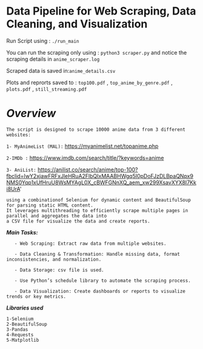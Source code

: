 # Data Pipeline for Web Scraping, Data Cleaning, and Visualization



Run Script using : ```./run_main```

You can run the scraping only using : ```python3 scraper.py``` and notice the scraping details in ```anime_scraper.log```

Scraped data is saved in:```anime_details.csv```
 
Plots and reprorts saved to : ```top100.pdf``` , ```top_anime_by_genre.pdf```  , ```plots.pdf``` , ```still_streaming.pdf```



# ***Overview***

```
The script is designed to scrape 10000 anime data from 3 different websites:
```

```1- MyAnimeList (MAL):``` https://myanimelist.net/topanime.php

```2-IMDb :``` https://www.imdb.com/search/title/?keywords=anime

```3- AniList:``` https://anilist.co/search/anime/top-100?fbclid=IwY2xjawFRFxJleHRuA2FlbQIxMAABHWgq5I0pDoFJzDLBpaQNpx9NMS0Yqp1xUfHruU8WsMYAgL0X_cBWFGNnXQ_aem_xw299XsavXYX8I7Kki8UrA'

 ```
using a combinationof Selenium for dynamic content and BeautifulSoup  for parsing static HTML content.
It leverages multithreading to efficiently scrape multiple pages in parallel and aggregates the data into
 a CSV file for visualize the data and create reports.

```

***Main Tasks:***
```
   - Web Scraping: Extract raw data from multiple websites.

   - Data Cleaning & Transformation: Handle missing data, format inconsistencies, and normalization.

   - Data Storage: csv file is used.

   - Use Python’s schedule library to automate the scraping process.

   - Data Visualization: Create dashboards or reports to visualize trends or key metrics.
```

***Libraries used***
``` 
1-Selenium 
2-BeautifulSoup 
3-Pandas 
4-Requests
5-Matplotlib 

````

